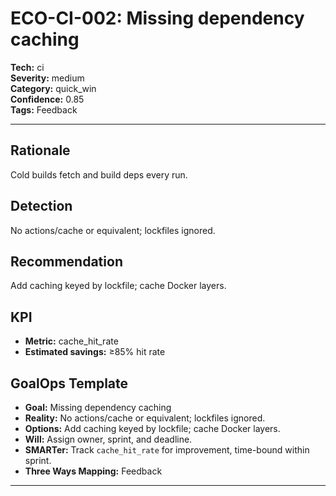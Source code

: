 # ECO-CI-002: Missing dependency caching

**Tech:** ci  
**Severity:** medium  
**Category:** quick_win  
**Confidence:** 0.85  
**Tags:** Feedback

---

## Rationale
Cold builds fetch and build deps every run.

## Detection
No actions/cache or equivalent; lockfiles ignored.

## Recommendation
Add caching keyed by lockfile; cache Docker layers.

## KPI
- **Metric:** cache_hit_rate  
- **Estimated savings:** ≥85% hit rate

## GoalOps Template
- **Goal:** Missing dependency caching  
- **Reality:** No actions/cache or equivalent; lockfiles ignored.  
- **Options:** Add caching keyed by lockfile; cache Docker layers.  
- **Will:** Assign owner, sprint, and deadline.  
- **SMARTer:** Track `cache_hit_rate` for improvement, time-bound within sprint.  
- **Three Ways Mapping:** Feedback

---

